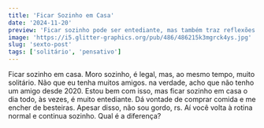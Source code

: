 ```yaml
---
title: 'Ficar Sozinho em Casa'
date: '2024-11-20'
preview: 'Ficar sozinho pode ser entediante, mas também traz reflexões.'
image: 'https://i5.glitter-graphics.org/pub/486/486215k3mgrck4ys.jpg'
slug: 'sexto-post'
tags: ['solitário', 'pensativo']
---
```


Ficar sozinho em casa. Moro sozinho, é legal, mas, ao mesmo tempo, muito solitário. Não que eu tenha muitos amigos. na verdade, acho que não tenho um amigo desde 2020. Estou bem com isso, mas ficar sozinho em casa o dia todo, às vezes, é muito entediante. Dá vontade de comprar comida e me encher de besteiras. Apesar disso, não sou gordo, rs. Aí você volta à rotina normal e continua sozinho. Qual é a diferença?
